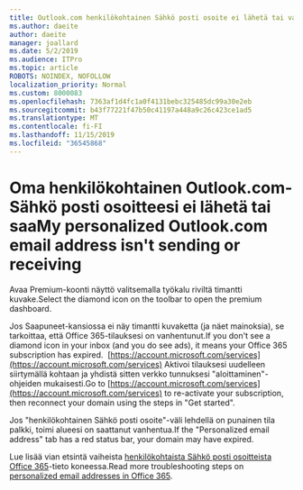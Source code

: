 ```yaml
---
title: Outlook.com henkilökohtainen Sähkö posti osoite ei lähetä tai vastaanottaa
ms.author: daeite
author: daeite
manager: joallard
ms.date: 5/2/2019
ms.audience: ITPro
ms.topic: article
ROBOTS: NOINDEX, NOFOLLOW
localization_priority: Normal
ms.custom: 8000083
ms.openlocfilehash: 7363af1d4fc1a0f4131bebc325485dc99a30e2eb
ms.sourcegitcommit: b43f77221f47b50c41197a448a9c26c423ce1ad5
ms.translationtype: MT
ms.contentlocale: fi-FI
ms.lasthandoff: 11/15/2019
ms.locfileid: "36545868"
---
```

# <a name="my-personalized-outlookcom-email-address-isnt-sending-or-receiving"></a><span data-ttu-id="42afc-102">Oma henkilökohtainen Outlook.com-Sähkö posti osoitteesi ei lähetä tai saa</span><span class="sxs-lookup"><span data-stu-id="42afc-102">My personalized Outlook.com email address isn't sending or receiving</span></span>

<span data-ttu-id="42afc-103">Avaa Premium-koonti näyttö valitsemalla työkalu riviltä timantti kuvake.</span><span class="sxs-lookup"><span data-stu-id="42afc-103">Select the diamond icon on the toolbar to open the premium dashboard.</span></span>

<span data-ttu-id="42afc-104">Jos Saapuneet-kansiossa ei näy timantti kuvaketta (ja näet mainoksia), se tarkoittaa, että Office 365-tilauksesi on vanhentunut.</span><span class="sxs-lookup"><span data-stu-id="42afc-104">If you don't see a diamond icon in your inbox (and you do see ads), it means your Office 365 subscription has expired.</span></span> <span data-ttu-id="42afc-105"> [https://account.microsoft.com/services](https://account.microsoft.com/services) Aktivoi tilauksesi uudelleen siirtymällä kohtaan ja yhdistä sitten verkko tunnuksesi "aloittaminen"-ohjeiden mukaisesti.</span><span class="sxs-lookup"><span data-stu-id="42afc-105">Go to [https://account.microsoft.com/services](https://account.microsoft.com/services) to re-activate your subscription, then reconnect your domain using the steps in "Get started".</span></span>

<span data-ttu-id="42afc-106">Jos "henkilökohtainen Sähkö posti osoite"-väli lehdellä on punainen tila palkki, toimi alueesi on saattanut vanhentua.</span><span class="sxs-lookup"><span data-stu-id="42afc-106">If the "Personalized email address" tab has a red status bar, your domain may have expired.</span></span>

<span data-ttu-id="42afc-107">Lue lisää vian etsintä vaiheista [henkilökohtaista Sähkö posti osoitteista Office 365](https://support.office.com/article/75416a58-b225-4c02-8c07-8979403b427b?wt.mc_id=Office_Outlook_com_Alchemy)-tieto koneessa.</span><span class="sxs-lookup"><span data-stu-id="42afc-107">Read more troubleshooting steps on [personalized email addresses in Office 365](https://support.office.com/article/75416a58-b225-4c02-8c07-8979403b427b?wt.mc_id=Office_Outlook_com_Alchemy).</span></span>